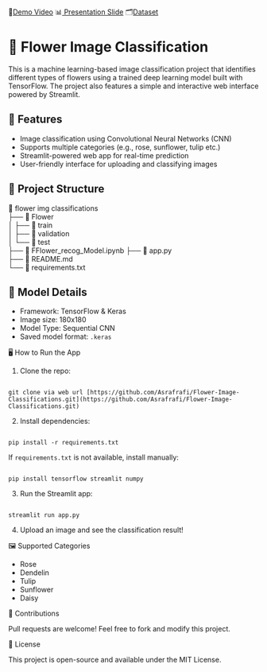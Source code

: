 🎥[Demo Video](https://drive.google.com/file/d/1f7DOoUNWSXQAsTQljSB36yrX1eFnTjRz/view?usp=sharing)
📊[ Presentation Slide](https://drive.google.com/file/d/1PNHG1QA5Rw5_Y851o3XHsg3acK3TG_Ur/view?usp=sharing)
🗂️[Dataset](https://drive.google.com/file/d/1SiYhPOTfo5EFAzaUT1Jdf5G9j93UX0rX/view?usp=sharing)

# 🥦 Flower Image Classification

This is a machine learning-based image classification project that identifies different types of flowers using a trained deep learning model built with TensorFlow. The project also features a simple and interactive web interface powered by Streamlit.

## 🚀 Features

- Image classification using Convolutional Neural Networks (CNN)
- Supports multiple categories (e.g., rose, sunflower, tulip etc.)
- Streamlit-powered web app for real-time prediction
- User-friendly interface for uploading and classifying images

## 📁 Project Structure

📂 flower img classifications  
├── 📁 Flower  
│   ├── 📁 train  
│   ├── 📁 validation  
│   └── 📁 test  
├── 📄 FFlower_recog_Model.ipynb 
├── 📄 app.py  
├── 📄 README.md  
└── 📄 requirements.txt


## 🧠 Model Details

- Framework: TensorFlow & Keras
- Image size: 180x180
- Model Type: Sequential CNN
- Saved model format: `.keras`


🖥️ How to Run the App

1. Clone the repo:

```

git clone via web url [https://github.com/Asrafrafi/Flower-Image-Classifications.git](https://github.com/Asrafrafi/Flower-Image-Classifications.git)

```

2. Install dependencies:

```

pip install -r requirements.txt

```

If `requirements.txt` is not available, install manually:

```

pip install tensorflow streamlit numpy

```

3. Run the Streamlit app:

```

streamlit run app.py

```

4. Upload an image and see the classification result!

🖼️ Supported Categories

- Rose  
- Dendelin  
- Tulip  
- Sunflower  
- Daisy  

🤝 Contributions

Pull requests are welcome! Feel free to fork and modify this project.

📜 License

This project is open-source and available under the MIT License.
